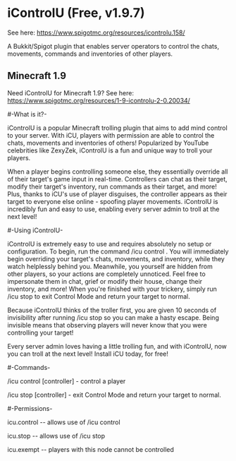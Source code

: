 # iControlU (Free, v1.9.7) 
See here: https://www.spigotmc.org/resources/icontrolu.158/

A Bukkit/Spigot plugin that enables server operators to control the chats, movements, commands and inventories of other players.

## Minecraft 1.9
Need iControlU for Minecraft 1.9? See here: https://www.spigotmc.org/resources/1-9-icontrolu-2-0.20034/

#-What is it?-

iControlU is a popular Minecraft trolling plugin that aims to add mind control to your server. With iCU, players with permission are able to control the chats, movements and inventories of others! Popularized by YouTube celebrities like ZexyZek, iControlU is a fun and unique way to troll your players.

When a player begins controlling someone else, they essentially override all of their target's game input in real-time. Controllers can chat as their target, modify their target's inventory, run commands as their target, and more! Plus, thanks to iCU's use of player disguises, the controller appears as their target to everyone else online - spoofing player movements. iControlU is incredibly fun and easy to use, enabling every server admin to troll at the next level!

#-Using iControlU-

iControlU is extremely easy to use and requires absolutely no setup or configuration. To begin, run the command /icu control <player>. You will immediately begin overriding your target's chats, movements, and inventory, while they watch helplessly behind you. Meanwhile, you yourself are hidden from other players, so your actions are completely unnoticed. Feel free to impersonate them in chat, grief or modify their house, change their inventory, and more! When you're finished with your trickery, simply run /icu stop to exit Control Mode and return your target to normal.

Because iControlU thinks of the troller first, you are given 10 seconds of invisibility after running /icu stop so you can make a hasty escape. Being invisible means that observing players will never know that you were controlling your target!

Every server admin loves having a little trolling fun, and with iControlU, now you can troll at the next level! Install iCU today, for free!

#-Commands-

/icu control [controller] <player> - control a player

/icu stop [controller] - exit Control Mode and return your target to normal.

#-Permissions-

icu.control -- allows use of /icu control

icu.stop -- allows use of /icu stop

icu.exempt -- players with this node cannot be controlled
